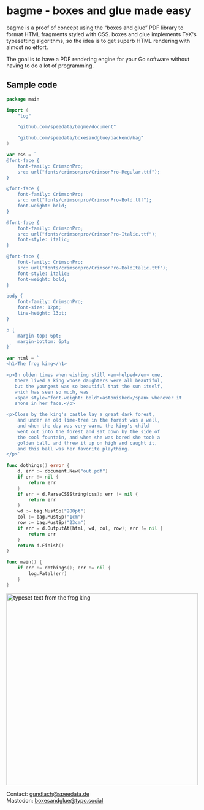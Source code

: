 # bagme - boxes and glue made easy

bagme is a proof of concept using the “boxes and glue” PDF library to format HTML fragments styled with CSS.
boxes and glue implements TeX's typesetting algorithms, so the idea is to get superb HTML rendering with almost no effort.

The goal is to have a PDF rendering engine for your Go software without having to do a lot of programming.


## Sample code

```go
package main

import (
	"log"

	"github.com/speedata/bagme/document"

	"github.com/speedata/boxesandglue/backend/bag"
)

var css = `
@font-face {
    font-family: CrimsonPro;
    src: url("fonts/crimsonpro/CrimsonPro-Regular.ttf");
}

@font-face {
    font-family: CrimsonPro;
    src: url("fonts/crimsonpro/CrimsonPro-Bold.ttf");
    font-weight: bold;
}

@font-face {
    font-family: CrimsonPro;
    src: url("fonts/crimsonpro/CrimsonPro-Italic.ttf");
    font-style: italic;
}

@font-face {
    font-family: CrimsonPro;
    src: url("fonts/crimsonpro/CrimsonPro-BoldItalic.ttf");
    font-style: italic;
    font-weight: bold;
}

body {
	font-family: CrimsonPro;
    font-size: 12pt;
    line-height: 13pt;
}

p {
    margin-top: 6pt;
    margin-bottom: 6pt;
}`

var html = `
<h1>The frog king</h1>

<p>In olden times when wishing still <em>helped</em> one,
   there lived a king whose daughters were all beautiful,
   but the youngest was so beautiful that the sun itself,
   which has seen so much, was
   <span style="font-weight: bold">astonished</span> whenever it
   shone in her face.</p>

<p>Close by the king's castle lay a great dark forest,
	and under an old lime-tree in the forest was a well,
	and when the day was very warm, the king's child
	went out into the forest and sat down by the side of
	the cool fountain, and when she was bored she took a
	golden ball, and threw it up on high and caught it,
	and this ball was her favorite plaything.
</p>`

func dothings() error {
	d, err := document.New("out.pdf")
	if err != nil {
		return err
	}
	if err = d.ParseCSSString(css); err != nil {
		return err
	}
	wd := bag.MustSp("280pt")
	col := bag.MustSp("1cm")
	row := bag.MustSp("23cm")
	if err = d.OutputAt(html, wd, col, row); err != nil {
		return err
	}
	return d.Finish()
}

func main() {
	if err := dothings(); err != nil {
		log.Fatal(err)
	}
}
```

<img src="https://i.imgur.com/xa9t10p.png" alt="typeset text from the frog king" width="500"/>


Contact: <gundlach@speedata.de><br>
Mastodon: [boxesandglue@typo.social](https://typo.social/@boxesandglue)

